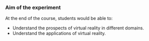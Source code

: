 ### Aim of the experiment

At the end of the course, students would be able to: 
- Understand the prospects of virtual reality in different domains.
- Understand the applications of virtual reality.
